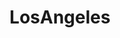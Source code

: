 ---
title: LosAngeles
crosslinks:
- youtubefactsbot
- autotldr
- LAFD
- AskLosAngeles
- PetbeaconLA
- u_imguralbumbot
- tmsbmeta
- LAlist
- The_Donald
- youtubot
- autourbanbot
- news
- livven
- videos
- California
- bestof
- john_yukis_bots
- socalhiking
- Roadcam
- TechLA
---